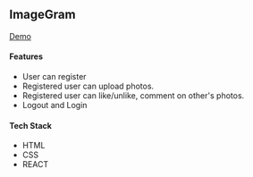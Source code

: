 ## ImageGram

[Demo](https://debarshib-imagegram.netlify.app)

#### Features

- User can register
- Registered user can upload photos.
- Registered user can like/unlike, comment on other's photos.
- Logout and Login

#### Tech Stack

- HTML
- CSS
- REACT

